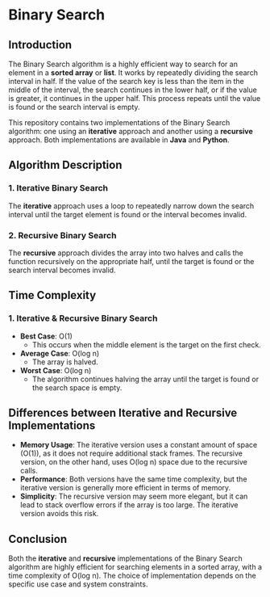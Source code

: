 # Binary Search

## Introduction

The Binary Search algorithm is a highly efficient way to search for an element in a **sorted array** or **list**. It works by repeatedly dividing the search interval in half. If the value of the search key is less than the item in the middle of the interval, the search continues in the lower half, or if the value is greater, it continues in the upper half. This process repeats until the value is found or the search interval is empty.

This repository contains two implementations of the Binary Search algorithm: one using an **iterative** approach and another using a **recursive** approach. Both implementations are available in **Java** and **Python**.

## Algorithm Description

### 1. Iterative Binary Search

The **iterative** approach uses a loop to repeatedly narrow down the search interval until the target element is found or the interval becomes invalid.

### 2. Recursive Binary Search

The **recursive** approach divides the array into two halves and calls the function recursively on the appropriate half, until the target is found or the search interval becomes invalid.

## Time Complexity

### 1. Iterative & Recursive Binary Search

- **Best Case**: O(1)
  - This occurs when the middle element is the target on the first check.
- **Average Case**: O(log n)
  - The array is halved.
- **Worst Case**: O(log n)
  - The algorithm continues halving the array until the target is found or the search space is empty.

## Differences between Iterative and Recursive Implementations

- **Memory Usage**: The iterative version uses a constant amount of space (O(1)), as it does not require additional stack frames. The recursive version, on the other hand, uses O(log n) space due to the recursive calls.
- **Performance**: Both versions have the same time complexity, but the iterative version is generally more efficient in terms of memory.
- **Simplicity**: The recursive version may seem more elegant, but it can lead to stack overflow errors if the array is too large. The iterative version avoids this risk.

## Conclusion

Both the **iterative** and **recursive** implementations of the Binary Search algorithm are highly efficient for searching elements in a sorted array, with a time complexity of O(log n). The choice of implementation depends on the specific use case and system constraints.

